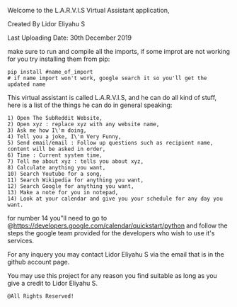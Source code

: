 Welcome to the L.A.R.V.I.S Virtual Assistant application,

Created By Lidor Eliyahu S

Last Uploading Date: 30th December 2019

make sure to run and compile all the imports, if some improt are not working for you try installing them from pip:
    
    pip install #name_of_import
    # if name import won't work, google search it so you'll get the updated name



This virtual assistant is called L.A.R.V.I.S, and he can do all kind of stuff, here is a list of the things he can 
do in general speaking:

    1) Open The SubReddit Website,
    2) Open xyz : replace xyz with any website name,
    3) Ask me how I\'m doing,
    4) Tell you a joke, I\'m Very Funny,
    5) Send email/email : Follow up questions such as recipient name, content will be asked in order,
    6) Time : Current system time,
    7) Tell me about xyz : tells you about xyz,
    8) Calculate anything you want,
    10) Search Youtube for a song,
    11) Search Wikipedia for anything you want,
    12) Search Google for anything you want,
    13) Make a note for you in notepad,
    14) Look at your calendar and give you your schedule for any day you want.

for number 14 you"ll need to go to @https://developers.google.com/calendar/quickstart/python and follow the steps the
google team provided for the developers who wish to use it's services.


For any inquery you may contact Lidor Eliyahu S via the email that is in the github account page.


You may use this project for any reason you find suitable as long as you give a credit to Lidor Eliyahu S.




    @All Rights Reserved!




